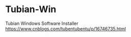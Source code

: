 # Tubian-Win
Tubian Windows Software Installer 
https://www.cnblogs.com/tubentubentu/p/16746735.html
